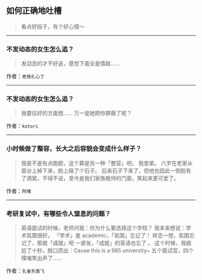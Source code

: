 ## 如何正确地吐槽

> 看点好段子，有个好心情～


 
---

### 不发动态的女生怎么追？

> 发动态的才不好追，感觉下面全是情敌……


作者：`老铁扎心了`

---

### 不发动态的女生怎么追？

> 我要往好的方面想……
> 万一是她把你屏蔽了呢？


作者：`kotori`

---

### 小时候做了整容，长大之后容貌会变成什么样子？

> 我是不是有点跑题，这个算是另一种「整容」吧。
> 我堂弟。
> 六岁在老家从窗台上掉下来，脸上硌了个石子。
> 后来石子下来了，但他也因此一侧脸有了酒窝，不得不说，至今是我们家族极帅的门面，笑起来更可爱了。


作者：`阿噗`

---

### 考研复试中，有哪些令人窒息的问题？

> 英语面试的时候，老师问我：你为什么要选择这个学校？
> 我本来想说：学术氛围很好。
> 「学术」是 academic，「氛围」忘记了！
> 转念一想，氛围忘记了，那就「成就」吧
> 一紧张，「成就」的英语也忘了 。
> 这个时候，我尴尬了十秒，脱口而出：Cause this is a 985 university~
> 五个面试官，四个噗嗤笑出声了……


作者：`孔雀东南飞`